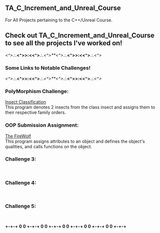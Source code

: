 ## TA_C_Increment_and_Unreal_Course
 
For All Projects pertaining to the C++/Unreal Course.

## Check out TA_C_Increment_and_Unreal_Course to see all the projects I've worked on!

*<^>*.:.**<^>>:<<^>**.:.*<^>**<^>*.:.**<^>>:<<^>**.:.*<^>*

### Some Links to Notable Challenges!

*<^>*.:.**<^>>:<<^>**.:.*<^>**<^>*.:.**<^>>:<<^>**.:.*<^>*

### PolyMorphism Challenge:
<a href="https://github.com/JoeBeyond/TA_C_Increment_and_Unreal_Course/tree/main/PolymorphismChallenge">Insect Classification</a><br>
This program denotes 2 insects from the class insect and assigns them to their respective family orders.


### OOP Submission Assignment:
<a href="https://github.com/JoeBeyond/TA_C_Increment_and_Unreal_Course/tree/main/OopSubmissionAssignment/OopSubmissionAssignment">The FireWolf</a><br>
This program assigns attributes to an object and defines the object's qualities, and calls functions on the object.


### Challenge 3:
<a href=""> </a><br>


### Challenge 4:
<a href=""> </a><br>


### Challenge 5:
<a href=""> </a><br>


**+-+-+ 0 0 +-+-+ 0 0 +-+-+ 0 0 +-+-+ 0 0 +-+-+ 0 0 +-+-+**
